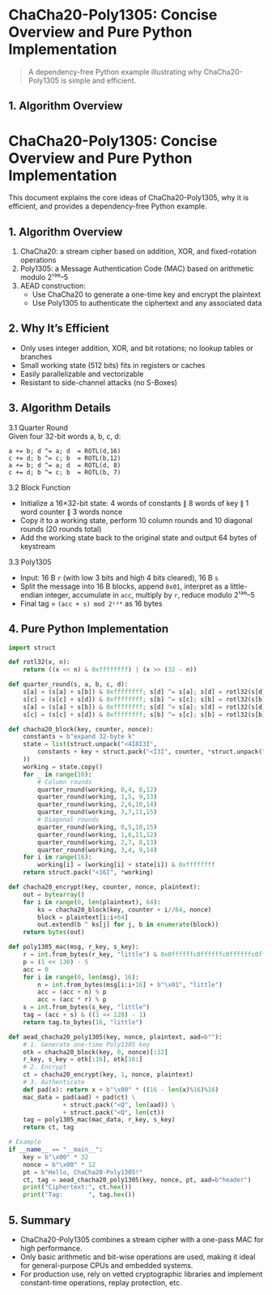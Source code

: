 # ChaCha20-Poly1305: Concise Overview and Pure Python Implementation

> A dependency-free Python example illustrating why ChaCha20-Poly1305 is simple and efficient.

## 1. Algorithm Overview

# ChaCha20-Poly1305: Concise Overview and Pure Python Implementation

This document explains the core ideas of ChaCha20-Poly1305, why it is efficient, and provides a dependency-free Python example.

## 1. Algorithm Overview

1. ChaCha20: a stream cipher based on addition, XOR, and fixed-rotation operations  
2. Poly1305: a Message Authentication Code (MAC) based on arithmetic modulo 2¹³⁰–5  
3. AEAD construction:  
   - Use ChaCha20 to generate a one-time key and encrypt the plaintext  
   - Use Poly1305 to authenticate the ciphertext and any associated data

## 2. Why It’s Efficient

- Only uses integer addition, XOR, and bit rotations; no lookup tables or branches  
- Small working state (512 bits) fits in registers or caches  
- Easily parallelizable and vectorizable  
- Resistant to side-channel attacks (no S-Boxes)

## 3. Algorithm Details

3.1 Quarter Round  
Given four 32-bit words a, b, c, d:
```
a += b; d ^= a; d  = ROTL(d,16)
c += d; b ^= c; b  = ROTL(b,12)
a += b; d ^= a; d  = ROTL(d, 8)
c += d; b ^= c; b  = ROTL(b, 7)
```

3.2 Block Function  
- Initialize a 16×32-bit state: 4 words of constants ∥ 8 words of key ∥ 1 word counter ∥ 3 words nonce  
- Copy it to a working state, perform 10 column rounds and 10 diagonal rounds (20 rounds total)  
- Add the working state back to the original state and output 64 bytes of keystream

3.3 Poly1305  
- Input: 16 B `r` (with low 3 bits and high 4 bits cleared), 16 B `s`  
- Split the message into 16 B blocks, append `0x01`, interpret as a little-endian integer, accumulate in `acc`, multiply by `r`, reduce modulo 2¹³⁰–5  
- Final tag = `(acc + s) mod 2¹²⁸` as 16 bytes

## 4. Pure Python Implementation

```python
import struct

def rotl32(x, n):
    return ((x << n) & 0xffffffff) | (x >> (32 - n))

def quarter_round(s, a, b, c, d):
    s[a] = (s[a] + s[b]) & 0xffffffff; s[d] ^= s[a]; s[d] = rotl32(s[d],16)
    s[c] = (s[c] + s[d]) & 0xffffffff; s[b] ^= s[c]; s[b] = rotl32(s[b],12)
    s[a] = (s[a] + s[b]) & 0xffffffff; s[d] ^= s[a]; s[d] = rotl32(s[d], 8)
    s[c] = (s[c] + s[d]) & 0xffffffff; s[b] ^= s[c]; s[b] = rotl32(s[b], 7)

def chacha20_block(key, counter, nonce):
    constants = b"expand 32-byte k"
    state = list(struct.unpack("<4I8I3I",
        constants + key + struct.pack("<I3I", counter, *struct.unpack("<3I", nonce))
    ))
    working = state.copy()
    for _ in range(10):
        # Column rounds
        quarter_round(working, 0,4, 8,12)
        quarter_round(working, 1,5, 9,13)
        quarter_round(working, 2,6,10,14)
        quarter_round(working, 3,7,11,15)
        # Diagonal rounds
        quarter_round(working, 0,5,10,15)
        quarter_round(working, 1,6,11,12)
        quarter_round(working, 2,7, 8,13)
        quarter_round(working, 3,4, 9,14)
    for i in range(16):
        working[i] = (working[i] + state[i]) & 0xffffffff
    return struct.pack("<16I", *working)

def chacha20_encrypt(key, counter, nonce, plaintext):
    out = bytearray()
    for i in range(0, len(plaintext), 64):
        ks = chacha20_block(key, counter + i//64, nonce)
        block = plaintext[i:i+64]
        out.extend(b ^ ks[j] for j, b in enumerate(block))
    return bytes(out)

def poly1305_mac(msg, r_key, s_key):
    r = int.from_bytes(r_key, "little") & 0x0ffffffc0ffffffc0ffffffc0fffffff
    p = (1 << 130) - 5
    acc = 0
    for i in range(0, len(msg), 16):
        n = int.from_bytes(msg[i:i+16] + b"\x01", "little")
        acc = (acc + n) % p
        acc = (acc * r) % p
    s = int.from_bytes(s_key, "little")
    tag = (acc + s) & ((1 << 128) - 1)
    return tag.to_bytes(16, "little")

def aead_chacha20_poly1305(key, nonce, plaintext, aad=b""):
    # 1. Generate one-time Poly1305 key
    otk = chacha20_block(key, 0, nonce)[:32]
    r_key, s_key = otk[:16], otk[16:]
    # 2. Encrypt
    ct = chacha20_encrypt(key, 1, nonce, plaintext)
    # 3. Authenticate
    def pad(x): return x + b"\x00" * ((16 - len(x)%16)%16)
    mac_data = pad(aad) + pad(ct) \
               + struct.pack("<Q", len(aad)) \
               + struct.pack("<Q", len(ct))
    tag = poly1305_mac(mac_data, r_key, s_key)
    return ct, tag

# Example
if __name__ == "__main__":
    key = b"\x00" * 32
    nonce = b"\x00" * 12
    pt = b"Hello, ChaCha20-Poly1305!"
    ct, tag = aead_chacha20_poly1305(key, nonce, pt, aad=b"header")
    print("Ciphertext:", ct.hex())
    print("Tag:       ", tag.hex())
```

## 5. Summary

- ChaCha20-Poly1305 combines a stream cipher with a one-pass MAC for high performance.  
- Only basic arithmetic and bit-wise operations are used, making it ideal for general-purpose CPUs and embedded systems.  
- For production use, rely on vetted cryptographic libraries and implement constant-time operations, replay protection, etc.
